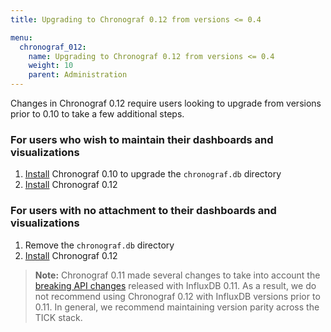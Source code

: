 ```yaml
---
title: Upgrading to Chronograf 0.12 from versions <= 0.4

menu:
  chronograf_012:
    name: Upgrading to Chronograf 0.12 from versions <= 0.4
    weight: 10
    parent: Administration
---
```


Changes in Chronograf 0.12 require users looking to upgrade from versions prior to 0.10 to take a few additional steps.

### For users who wish to maintain their dashboards and visualizations

1. [Install](https://influxdata.com/downloads/) Chronograf 0.10 to upgrade the `chronograf.db` directory
2. [Install](https://influxdata.com/downloads/) Chronograf 0.12

### For users with no attachment to their dashboards and visualizations

1. Remove the `chronograf.db` directory
2. [Install](https://influxdata.com/downloads/) Chronograf 0.12

> **Note:** Chronograf 0.11 made several changes to take into account the [breaking API changes](https://github.com/influxdata/influxdb/blob/master/CHANGELOG.md) released with InfluxDB 0.11.
As a result, we do not recommend using Chronograf 0.12 with InfluxDB versions prior to 0.11.
In general, we recommend maintaining version parity across the TICK stack.
